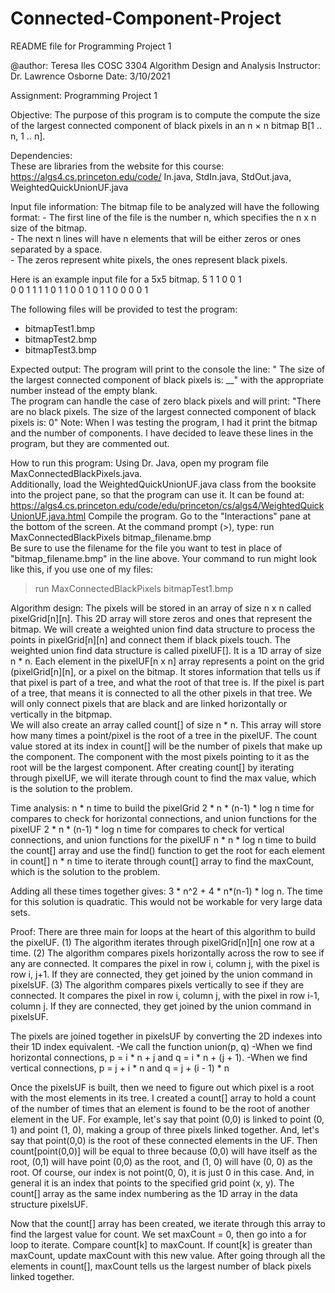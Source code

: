 # Connected-Component-Project
 README file for Programming Project 1
 
 @author:  Teresa Iles
 COSC 3304 Algorithm Design and Analysis
 Instructor:  Dr. Lawrence Osborne
 Date: 3/10/2021
  
 Assignment:  Programming Project 1
 
 Objective:
 The purpose of this program is to compute the  compute the size of the largest connected
 component of black pixels in an n × n bitmap B[1 .. n, 1 .. n].
  
 Dependencies:  
 These are libraries from the website for this course: https://algs4.cs.princeton.edu/code/
 In.java, StdIn.java, StdOut.java, WeightedQuickUnionUF.java
 
 Input file information:
 The bitmap file to be analyzed will have the following format:
     - The first line of the file is the number n, which specifies the n x n size of the bitmap.  
     - The next n lines will have n elements that will be either zeros or ones separated by a space.  
     - The zeros represent white pixels, the ones represent black pixels. 
  
 Here is an example input file for a 5x5 bitmap.
 5
 1 1 0 0 1  
 0 0 1 1 1
 1 0 1 1 0
 0 1 0 1 1
 0 0 0 0 1
  
 The following files will be provided to test the program:
   - bitmapTest1.bmp
   - bitmapTest2.bmp
   - bitmapTest3.bmp
 
 Expected output:
 The program will print to the console the line:  "
 The size of the largest connected component of black pixels is: __" 
 with the appropriate number instead of the empty blank.  
 The program can handle the case of zero black pixels and will print:
 "There are no black pixels. The size of the largest connected component of black pixels is: 0"
 Note: When I was testing the program, I had it print the bitmap and the number of components.  I have 
 decided to leave these lines in the program, but they are commented out.
 
 How to run this program:
 Using Dr. Java, open my program file MaxConnectedBlackPixels.java.  
 Additionally, load the WeightedQuickUnionUF.java class from the booksite into the project pane, so that the program can use it.
 It can be found at:  https://algs4.cs.princeton.edu/code/edu/princeton/cs/algs4/WeightedQuickUnionUF.java.html 
 Compile the program.
 Go to the "Interactions" pane at the bottom of the screen.
 At the command prompt (>), type: run MaxConnectedBlackPixels bitmap_filename.bmp   
 Be sure to use the filename for the file you want to test in place of "bitmap_filename.bmp" in the line above.
 Your command to run might look like this, if you use one of my files:
  > run MaxConnectedBlackPixels bitmapTest1.bmp    
 
 Algorithm design:
 The pixels will be stored in an array of size n x n called pixelGrid[n][n]. This 2D array will store zeros and ones that represent
 the bitmap.
 We will create a weighted union find data structure to process the points in pixelGrid[n][n] and connect them if black pixels touch.
 The weighted union find data structure is called pixelUF[].  It is a 1D array of size n * n.  Each element in the pixelUF[n x n] array 
 represents a point on the grid (pixelGrid[n][n], or a pixel on the bitmap.  It stores information that tells us if that pixel is part 
 of a tree, and what the root of that tree is.  If the pixel is part of a tree, that means it is connected to all the other pixels in 
 that tree.  We will only connect pixels that are black and are linked horizontally or vertically in the bitpmap.   
 We will also create an array called count[] of size n * n.  This array will store how many times a point/pixel is the root of 
 a tree in the pixelUF.  The count value stored at its index in count[] will be the number of pixels that make up the component.
 The component with the most pixels pointing to it as the root will be the largest component.  After creating count[] by iterating through
 pixelUF, we will iterate through count to find the max value, which is the solution to the problem.
  
 Time analysis:
    n * n time to build the pixelGrid
    2 * n * (n-1) * log n time for compares to check for horizontal connections, and union functions for the pixelUF
    2 * n * (n-1) * log n time for compares to check for vertical connections, and union functions for the pixelUF 
    n * n * log n time to build the count[] array and use the find() function to get the root for each element in count[]
    n * n time to iterate through count[] array to find the maxCount, which is the solution to the problem.
 
 Adding all these times together gives: 3 * n^2 + 4 * n*(n-1) * log n. 
   The time for this solution is quadratic.  This would not be workable for very large data sets. 
    
 Proof:
 There are three main for loops at the heart of this algorithm to build the pixelUF.
  (1) The algorithm iterates through pixelGrid[n][n] one row at a time. 
  (2) The algorithm compares pixels horizontally across the row to see if any are connected.
      It compares the pixel in row i, column j, with the pixel is row i, j+1.
      If they are connected, they get joined by the union command in pixelsUF.
  (3) The algorithm compares pixels vertically to see if they are connected. 
      It compares the pixel in row i, column j, with the pixel in row i-1, column j.
      If they are connected, they get joined by the union command in pixelsUF.
 
 The pixels are joined together in pixelsUF by converting the 2D indexes into their 1D index equivalent.
    -We call the function union(p, q)
    -When we find horizontal connections, p = i * n + j and q = i * n + (j + 1).
    -When we find vertical connections, p = j + i * n and q = j + (i - 1) * n 
  
 Once the pixelsUF is built, then we need to figure out which pixel is a root with the most elements in its tree.
 I created a count[] array to hold a count of the number of times that an element is found to be the root of another element in the UF.
 For example, let's say that point (0,0) is linked to point (0, 1) and point (1, 0), making a group of three pixels linked together.
 And, let's say that point(0,0) is the root of these connected elements in the UF.  Then count[point(0,0)] will be equal to three
 because (0,0) will have itself as the root, (0,1) will have point (0,0) as the root, and (1, 0) will have (0, 0) as the root.
 Of course, our index is not point(0, 0), it is just 0 in this case.  And, in general it is an index that points to the specified grid
 point (x, y).  The count[] array as the same index numbering as the 1D array in the data structure pixelsUF.
 
 Now that the count[] array has been created, we iterate through this array to find the largest value for count. We set maxCount = 0, then 
 go into a for loop to iterate.  Compare count[k] to maxCount.  If count[k] is greater than maxCount, update maxCount with this new value.
 After going through all the elements in count[], maxCount tells us the largest number of black pixels linked together.
 

